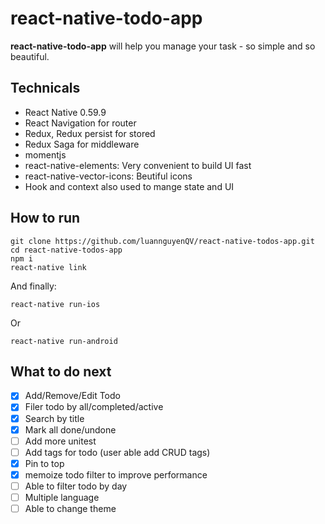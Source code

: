 # react-native-todo-app


**react-native-todo-app** will help you manage your task - so simple and so beautiful.


## Technicals
- React Native 0.59.9 
- React Navigation for router
- Redux, Redux persist for stored
- Redux Saga for middleware
- momentjs
- react-native-elements: Very convenient to build UI fast
- react-native-vector-icons: Beutiful icons
- Hook and context also used to mange state and UI

## How to run
```
git clone https://github.com/luannguyenQV/react-native-todos-app.git
cd react-native-todos-app
npm i 
react-native link
```
And finally:
```
react-native run-ios
```
Or
```
react-native run-android
```

## What to do next
- [x] Add/Remove/Edit Todo
- [x] Filer todo by all/completed/active
- [x] Search by title
- [x] Mark all done/undone
- [ ] Add more unitest
- [ ] Add tags for todo (user able add CRUD tags)
- [x] Pin to top
- [x] memoize todo filter to improve performance
- [ ] Able to filter todo by day
- [ ] Multiple language
- [ ] Able to change theme
